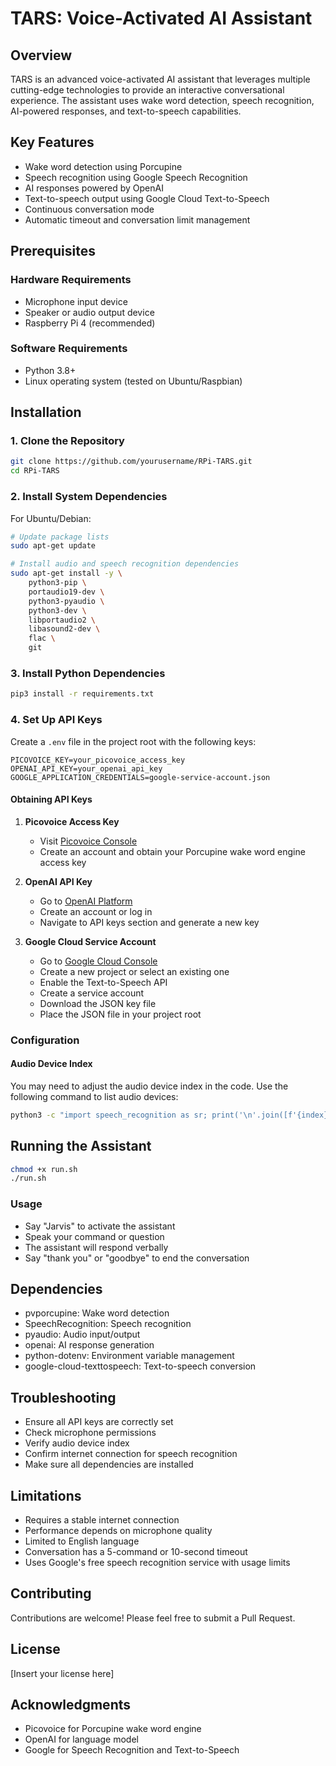# TARS: Voice-Activated AI Assistant

## Overview

TARS is an advanced voice-activated AI assistant that leverages multiple cutting-edge technologies to provide an interactive conversational experience. The assistant uses wake word detection, speech recognition, AI-powered responses, and text-to-speech capabilities.

## Key Features

- Wake word detection using Porcupine
- Speech recognition using Google Speech Recognition
- AI responses powered by OpenAI
- Text-to-speech output using Google Cloud Text-to-Speech
- Continuous conversation mode
- Automatic timeout and conversation limit management

## Prerequisites

### Hardware Requirements
- Microphone input device
- Speaker or audio output device
- Raspberry Pi 4 (recommended)

### Software Requirements
- Python 3.8+
- Linux operating system (tested on Ubuntu/Raspbian)

## Installation

### 1. Clone the Repository
```bash
git clone https://github.com/yourusername/RPi-TARS.git
cd RPi-TARS
```

### 2. Install System Dependencies
For Ubuntu/Debian:
```bash
# Update package lists
sudo apt-get update

# Install audio and speech recognition dependencies
sudo apt-get install -y \
    python3-pip \
    portaudio19-dev \
    python3-pyaudio \
    python3-dev \
    libportaudio2 \
    libasound2-dev \
    flac \
    git
```

### 3. Install Python Dependencies
```bash
pip3 install -r requirements.txt
```

### 4. Set Up API Keys

Create a `.env` file in the project root with the following keys:
```
PICOVOICE_KEY=your_picovoice_access_key
OPENAI_API_KEY=your_openai_api_key
GOOGLE_APPLICATION_CREDENTIALS=google-service-account.json
```

#### Obtaining API Keys

1. **Picovoice Access Key**
   - Visit [Picovoice Console](https://console.picovoice.ai/)
   - Create an account and obtain your Porcupine wake word engine access key

2. **OpenAI API Key**
   - Go to [OpenAI Platform](https://platform.openai.com/)
   - Create an account or log in
   - Navigate to API keys section and generate a new key

3. **Google Cloud Service Account**
   - Go to [Google Cloud Console](https://console.cloud.google.com/)
   - Create a new project or select an existing one
   - Enable the Text-to-Speech API
   - Create a service account
   - Download the JSON key file
   - Place the JSON file in your project root

### Configuration

#### Audio Device Index
You may need to adjust the audio device index in the code. Use the following command to list audio devices:
```bash
python3 -c "import speech_recognition as sr; print('\n'.join([f'{index}: {name}' for index, name in enumerate(sr.Microphone.list_microphone_names())]))"
```

## Running the Assistant

```bash
chmod +x run.sh
./run.sh
```

### Usage
- Say "Jarvis" to activate the assistant
- Speak your command or question
- The assistant will respond verbally
- Say "thank you" or "goodbye" to end the conversation

## Dependencies

- pvporcupine: Wake word detection
- SpeechRecognition: Speech recognition
- pyaudio: Audio input/output
- openai: AI response generation
- python-dotenv: Environment variable management
- google-cloud-texttospeech: Text-to-speech conversion

## Troubleshooting

- Ensure all API keys are correctly set
- Check microphone permissions
- Verify audio device index
- Confirm internet connection for speech recognition
- Make sure all dependencies are installed

## Limitations

- Requires a stable internet connection
- Performance depends on microphone quality
- Limited to English language
- Conversation has a 5-command or 10-second timeout
- Uses Google's free speech recognition service with usage limits

## Contributing

Contributions are welcome! Please feel free to submit a Pull Request.

## License

[Insert your license here]

## Acknowledgments

- Picovoice for Porcupine wake word engine
- OpenAI for language model
- Google for Speech Recognition and Text-to-Speech
